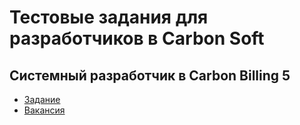 # Тестовые задания для разработчиков в Carbon Soft

## Системный разработчик в Carbon Billing 5

- [Задание](/billing_developer)
- [Вакансия](https://ekaterinburg.hh.ru/vacancy/20279596)
